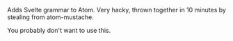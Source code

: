 Adds Svelte grammar to Atom. Very hacky, thrown together in 10 minutes by stealing from atom-mustache.

You probably don't want to use this.
